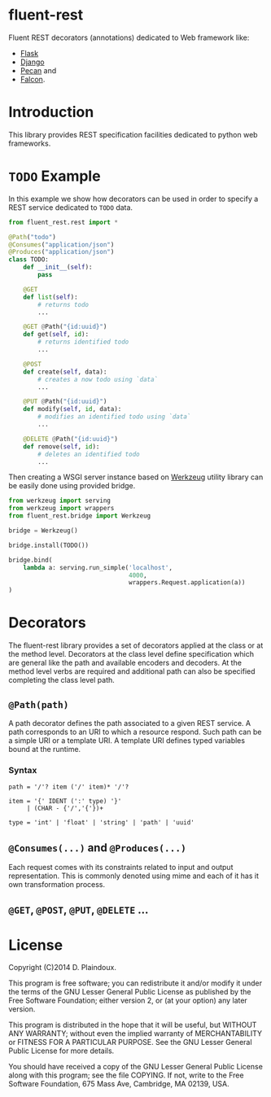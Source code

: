 fluent-rest
===============================================================================

Fluent REST decorators (annotations) dedicated to Web framework like:
* [Flask](http://flask.pocoo.org)
* [Django](http://www.django-rest-framework.org)
* [Pecan](http://www.pecanpy.org) and
* [Falcon](http://falconframework.org).

Introduction
===============================================================================

This library provides REST specification facilities dedicated to
python web frameworks.

`TODO` Example
===============================================================================

In this example we show how decorators can be used in order to specify a REST
service dedicated to `TODO` data.

```python
from fluent_rest.rest import *

@Path("todo")
@Consumes("application/json")
@Produces("application/json")
class TODO:
    def __init__(self):
        pass

    @GET
    def list(self):
        # returns todo
        ...

    @GET @Path("{id:uuid}")
    def get(self, id):
        # returns identified todo
        ...

    @POST
    def create(self, data):
        # creates a now todo using `data`
        ...

    @PUT @Path("{id:uuid}")
    def modify(self, id, data):
        # modifies an identified todo using `data`
        ...

    @DELETE @Path("{id:uuid}")
    def remove(self, id):
        # deletes an identified todo
        ...
```

Then creating a WSGI server instance based on
[Werkzeug](http://werkzeug.pocoo.org) utility library can be easily done using
provided bridge.

```python
from werkzeug import serving
from werkzeug import wrappers
from fluent_rest.bridge import Werkzeug

bridge = Werkzeug()

bridge.install(TODO())

bridge.bind(
    lambda a: serving.run_simple('localhost',
                                 4000,
                                 wrappers.Request.application(a))
)
```

Decorators
===============================================================================

The fluent-rest library provides a set of decorators applied at the
class or at the method level. Decorators at the class level define
specification which are general like the path and available encoders and
decoders. At the method level verbs are required and additional path can
also be specified completing the class level path.

`@Path(path)`
-------------------------------------------------------------------------------

A path decorator defines the path associated to a given REST service. A path
corresponds to an URI to which a resource respond. Such path can be a simple
 URI or a template URI. A template URI defines typed variables bound
at the runtime.

### Syntax

```
path = '/'? item ('/' item)* '/'?

item = '{' IDENT (':' type) '}'
     | (CHAR - {'/','{'})+

type = 'int' | 'float' | 'string' | 'path' | 'uuid'
```

`@Consumes(...)` and `@Produces(...)`
-------------------------------------------------------------------------------

Each request comes with its constraints related to input and output
representation. This is commonly denoted using mime and each of it has it
own transformation process.

`@GET`, `@POST`, `@PUT`, `@DELETE` ...
-------------------------------------------------------------------------------

License
===============================================================================

Copyright (C)2014 D. Plaindoux.

This program is free software; you can redistribute it and/or modify
it under the terms of the GNU Lesser General Public License as published
by the Free Software Foundation; either version 2, or (at your option)
any later version.

This program is distributed in the hope that it will be useful, but
WITHOUT ANY WARRANTY; without even the implied warranty of MERCHANTABILITY
or FITNESS FOR A PARTICULAR PURPOSE. See the GNU Lesser General Public License
for more details.

You should have received a copy of the GNU Lesser General Public License
along with this program; see the file COPYING. If not, write to the Free
Software Foundation, 675 Mass Ave, Cambridge, MA 02139, USA.
